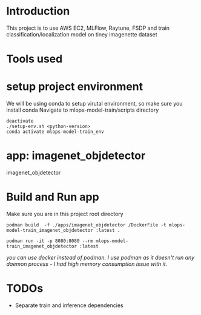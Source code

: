 # Introduction
This project is to use AWS EC2, MLFlow, Raytune, FSDP and train classification/localization model on tiney imagenette dataset

# Tools used

# setup project environment
We will be using conda to setup virutal environment, so make sure you install conda
Navigate to mlops-model-train/scripts directory
```
deactivate 
./setup-env.sh <python-version>
conda activate mlops-model-train_env
```

# app: imagenet_objdetector 
imagenet_objdetector 

# Build and Run app
Make sure you are in this project root directory
```
podman build  -f ./apps/imagenet_objdetector /DockerFile -t mlops-model-train_imagenet_objdetector :latest .

podman run -it -p 8080:8080 --rm mlops-model-train_imagenet_objdetector :latest
```
*you can use docker instead of podman. I use podman as it doesn't run any daemon process - I had high memory consumption issue with it.*

# TODOs
- Separate train and inference dependencies

